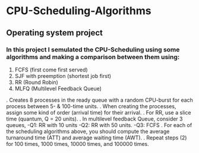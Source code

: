 # CPU-Scheduling-Algorithms
## Operating system project
### In this project I semulated the CPU-Scheduling using some algorithms and making a comparison between them using:
1. FCFS (first come first served)
2. SJF with preemption (shortest job first)
3. RR (Round Robin)
4. MLFQ (Multilevel Feedback Queue)

. Creates 8 processes in the ready queue with a random CPU-burst for each process between 5- & 100-time units. 
. When creating the processes, assign some kind of order (arrival time) for their arrival.
. For RR, use a slice time (quantum, Q = 20 units).
. In multilevel feedback Queue, consider 3 queues,
    -Q1: 	RR with 10 units
    -Q2:	RR with 50 units.
    -Q3: FCFS
. For each of the scheduling algorithms above, you should compute the average turnaround time (ATT) and average waiting time (AWT).
. Repeat steps (2) for 100 times, 1000 times, 10000 times, and 100000 times.
